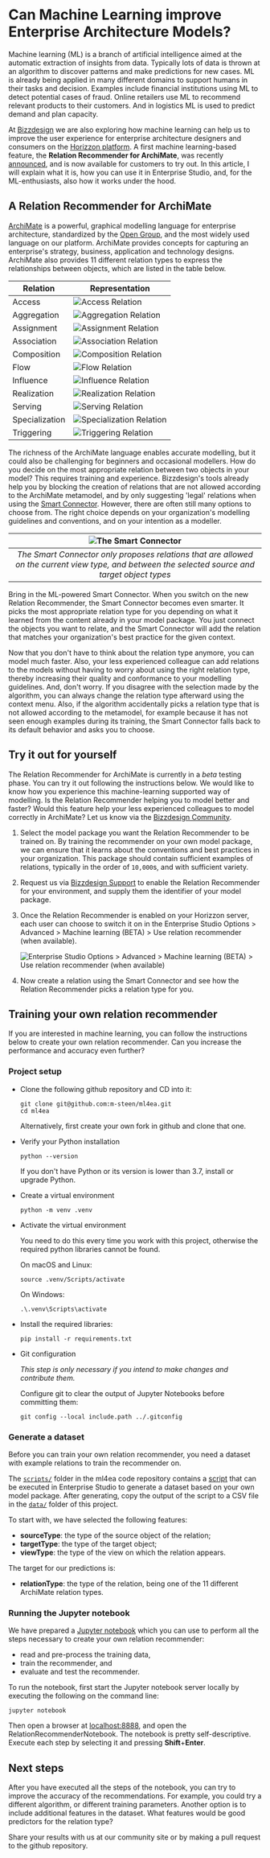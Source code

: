 # Can Machine Learning improve Enterprise Architecture Models?

Machine learning (ML) is a branch of artificial intelligence aimed at the automatic extraction of insights from data. Typically lots of data is thrown at an algorithm to discover patterns and make predictions for new cases. ML is already being applied in many different domains to support humans in their tasks and decision. Examples include financial institutions using ML to detect potential cases of fraud. Online retailers use ML to recommend relevant products to their customers. And in logistics ML is used to predict demand and plan capacity. 

At [Bizzdesign](http://www.bizzdesign.com/) we are also exploring how machine learning can help us to improve the user experience for enterprise architecture designers and consumers on the [Horizzon platform](https://bizzdesign.com/platform/platform-overview/). A first machine learning-based feature, the **Relation Recommender for ArchiMate**, was recently [announced](https://bizzdesign.com/blog/how-machine-learning-improves-enterprise-architecture-models/), and is now available for customers to try out. In this article, I will explain what it is, how you can use it in Enterprise Studio, and, for the ML-enthusiasts, also how it works under the hood.

## A Relation Recommender for ArchiMate

[ArchiMate]((https://publications.opengroup.org/archimate-library)) is a powerful, graphical modelling language for enterprise architecture, standardized by the [Open Group](https://www.opengroup.org/), and the most widely used language on our platform. ArchiMate provides concepts for capturing an enterprise's strategy, business, application and technology designs. ArchiMate also provides 11 different relation types to express the relationships between objects, which are listed in the table below. 


| Relation       | Representation |
| -------------- | -------------- |
| Access         | ![Access Relation](images/access_relation.png) |
| Aggregation    | ![Aggregation Relation](images/aggregation_relation.png) |
| Assignment     | ![Assignment Relation](images/assignment_relation.png) |
| Association    | ![Association Relation](images/association_relation.png) |
| Composition    | ![Composition Relation](images/composition_relation.png) |
| Flow           | ![Flow Relation](images/flow_relation.png) |
| Influence      | ![Influence Relation](images/influence_relation.png) |
| Realization    | ![Realization Relation](images/realization_relation.png) |
| Serving        | ![Serving Relation](images/serving_relation.png) |
| Specialization | ![Specialization Relation](images/specialization_relation.jpg) |
| Triggering     | ![Triggering Relation](images/triggering_relation.png) |


The richness of the ArchiMate language enables accurate modelling, but it could also be challenging for beginners and occasional modellers. How do you decide on the most appropriate relation between two objects in your model? This requires training and experience. Bizzdesign's tools already help you by blocking the creation of relations that are not allowed according to the ArchiMate metamodel, and by only suggesting 'legal' relations when using the [Smart Connector](https://support.bizzdesign.com/display/knowledge/Creating+objects+and+relations#Creatingobjectsandrelations--1724456068Usingthesmartconnector). However, there are often still many options to choose from. The right choice depends on your organization's modelling guidelines and conventions, and on your intention as a modeller.

| ![The Smart Connector](images/smart_connector.svg "The Smart Connector") |
| :---: |
| _The Smart Connector only proposes relations that are allowed on the current view type, and between the selected source and target object types_ |


Bring in the ML-powered Smart Connector. When you switch on the new Relation Recommender, the Smart Connector becomes even smarter. It picks the most appropriate relation type for you depending on what it learned from the content already in your model package. You just connect the objects you want to relate, and the Smart Connector will add the relation that matches your organization's best practice for the given context. 

Now that you don't have to think about the relation type anymore, you can model much faster. Also, your less experienced colleague can add relations to the models without having to worry about using the right relation type, thereby increasing their quality and conformance to your modelling guidelines. And, don't worry. If you disagree with the selection made by the algorithm, you can always change the relation type afterward using the context menu. Also, if the algorithm accidentally picks a relation type that is not allowed according to the metamodel, for example because it has not seen enough examples during its training, the Smart Connector falls back to its default behavior and asks you to choose.


## Try it out for yourself

The Relation Recommender for ArchiMate is currently in a _beta_ testing phase. You can try it out following the instructions below. We would like to know how you experience this machine-learning supported way of modelling. Is the Relation Recommender helping you to model better and faster? Would this feature help your less experienced colleagues to model correctly in ArchiMate? Let us know via the [Bizzdesign Community](https://bizzdesign.com/community/). 

1. Select the model package you want the Relation Recommender to be trained on. By training the recommender on your own model package, we can ensure that it learns about the conventions and best practices in your organization. This package should contain sufficient examples of relations, typically in the order of `10,000`s, and with sufficient variety. 
1. Request us via [Bizzdesign Support](https://support.bizzdesign.com/) to enable the Relation Recommender for your environment, and supply them the identifier of your model package.
1. Once the Relation Recommender is enabled on your Horizzon server, each user can choose to switch it on in the Enterprise Studio Options > Advanced > Machine learning (BETA) > Use relation recommender (when available).

    ![Enterprise Studio Options > Advanced > Machine learning (BETA) > Use relation recommender (when available)](images/enterprise_studio_options.png "Select 'Use relation recommender (when available)'")

1. Now create a relation using the Smart Connector and see how the Relation Recommender picks a relation type for you.


## Training your own relation recommender

If you are interested in machine learning, you can follow the instructions below to create your own relation recommender. Can you increase the performance and accuracy even further?

### Project setup

- Clone the following github repository and CD into it:

  ```
  git clone git@github.com:m-steen/ml4ea.git
  cd ml4ea
  ```

  Alternatively, first create your own fork in github and clone that one.

- Verify your Python installation

  ```
  python --version
  ```

  If you don't have Python or its version is lower than 3.7, install or upgrade Python.

- Create a virtual environment

  ```
  python -m venv .venv
  ```

- Activate the virtual environment

  You need to do this every time you work with this project, otherwise the required python libraries cannot be found.

  On macOS and Linux:
  ```
  source .venv/Scripts/activate
  ```

  On Windows:
  ```
  .\.venv\Scripts\activate
  ```

- Install the required libraries:

  ```
  pip install -r requirements.txt
  ```

- Git configuration

  _This step is only necessary if you intend to make changes and contribute them._

  Configure git to clear the output of Jupyter Notebooks before committing them:

  ```
  git config --local include.path ../.gitconfig
  ```

### Generate a dataset

Before you can train your own relation recommender, you need a dataset with example relations to train the recommender on.

The [`scripts/`](scripts/) folder in the ml4ea code repository contains a [script](scripts/generate_training_data.script) that can be executed in Enterprise Studio to generate a dataset based on your own model package. After generating, copy the output of the script to a CSV file in the [`data/`](data/) folder of this project.

To start with, we have selected the following features:

- **sourceType**: the type of the source object of the relation;
- **targetType**: the type of the target object;
- **viewType**: the type of the view on which the relation appears.

The target for our predictions is:

- **relationType**: the type of the relation, being one of the 11 different ArchiMate relation types.

### Running the Jupyter notebook

We have prepared a [Jupyter notebook](RelationRecommenderNotebook.ipynb) which you can use to perform all the steps necessary to create your own relation recommender:
- read and pre-process the training data, 
- train the recommender, and
- evaluate and test the recommender.

To run the notebook, first start the Jupyter notebook server locally by executing the following on the command line:

```
jupyter notebook
```

Then open a browser at [localhost:8888](http://localhost:8888/), and open the RelationRecommenderNotebook. The notebook is pretty self-descriptive. Execute each step by selecting it and pressing **Shift**+**Enter**. 

## Next steps
After you have executed all the steps of the notebook, you can try to improve the accuracy of the recommendations. For example, you could try a different algorithm, or different training parameters. Another option is to include additional features in the dataset. What features would be good predictors for the relation type?

Share your results with us at our community site or by making a pull request to the github repository.
